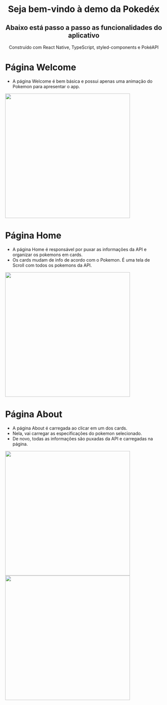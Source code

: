 <h1 align="center">Seja bem-vindo à demo da Pokedéx</h1>
<h2 align="center">Abaixo está passo a passo as funcionalidades do aplicativo</h2>
<p align="center">Construído com React Native, TypeScript, styled-components e PokéAPI</p>

# Página Welcome
- A página Welcome é bem básica e possui apenas uma animação do Pokemon para apresentar o app.
<img src="/src/design/PWelcome.png" align="center" width="400px"/>

# Página Home
- A página Home é responsável por puxar as informações da API e organizar os pokemons em cards.
- Os cards mudam de info de acordo com o Pokemon. É uma tela de Scroll com todos os pokemons da API.
<img src="/src/design/PHome.png" align="center" width="400px"/>

# Página About
- A página About é carregada ao clicar em um dos cards. 
- Nela, vai carregar as especificações do pokemon selecionado.
- De novo, todas as informações são puxadas da API e carregadas na página.
<div display="flex" flex-direction="row" justify-content="center">
    <img src="/src/design/PAbout1.png" width="400px">
    <img src="/src/design/PAbout2.png" width="400px">
</div>